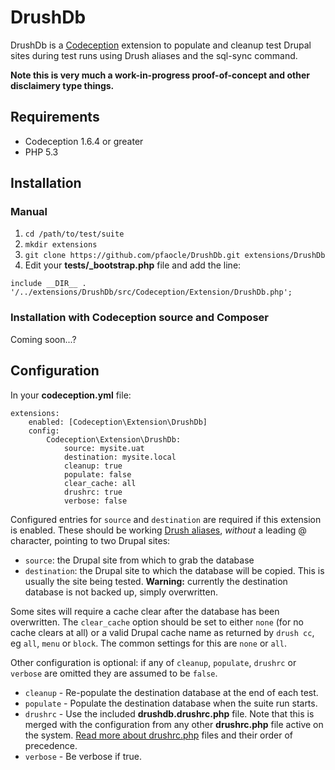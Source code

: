 # DrushDb

DrushDb is a [Codeception][1] extension to populate and cleanup test Drupal sites during test runs using Drush aliases and the sql-sync command.

**Note this is very much a work-in-progress proof-of-concept and other disclaimery type things.**


## Requirements

* Codeception 1.6.4 or greater
* PHP 5.3


## Installation

### Manual

1. `cd /path/to/test/suite`
2. `mkdir extensions`
3. `git clone https://github.com/pfaocle/DrushDb.git extensions/DrushDb`
4. Edit your **tests/_bootstrap.php** file and add the line:

`include __DIR__ . '/../extensions/DrushDb/src/Codeception/Extension/DrushDb.php';`

### Installation with Codeception source and Composer

Coming soon...?


## Configuration

In your **codeception.yml** file:

    extensions:
        enabled: [Codeception\Extension\DrushDb]
        config:
            Codeception\Extension\DrushDb:
                source: mysite.uat
                destination: mysite.local
                cleanup: true
                populate: false
                clear_cache: all
                drushrc: true
                verbose: false

Configured entries for `source` and `destination` are required if this extension is enabled. These should be working [Drush aliases][2], _without_ a leading @ character, pointing to two Drupal sites:

* `source`: the Drupal site from which to grab the database
* `destination`: the Drupal site to which the database will be copied. This is usually the site being tested. **Warning:** currently the destination database is not backed up, simply overwritten.

Some sites will require a cache clear after the database has been overwritten. The `clear_cache` option should be set to either `none` (for no cache clears at all) or a valid Drupal cache name as returned by `drush cc`, eg `all`, `menu` or `block`.  The common settings for this are `none` or `all`.

Other configuration is optional: if any of `cleanup`, `populate`, `drushrc` or `verbose` are omitted they are assumed to be `false`.

* `cleanup` - Re-populate the destination database at the end of each test.
* `populate` - Populate the destination database when the suite run starts.
* `drushrc` - Use the included **drushdb.drushrc.php** file. Note that this is merged with the configuration from any other **drushrc.php** file active on the system. [Read more about drushrc.php][3] files and their order of precedence.
* `verbose` - Be verbose if true.

[1]: http://codeception.com/
[2]: http://drush.ws/examples/example.aliases.drushrc.php
[3]: http://drush.ws/examples/example.drushrc.php
